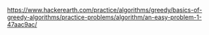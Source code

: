 https://www.hackerearth.com/practice/algorithms/greedy/basics-of-greedy-algorithms/practice-problems/algorithm/an-easy-problem-1-47aac9ac/
